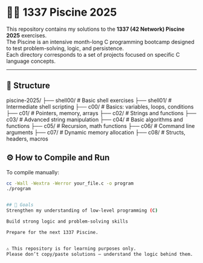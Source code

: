 # 🏊‍♂️ 1337 Piscine 2025

This repository contains my solutions to the **1337 (42 Network) Piscine 2025** exercises.  
The Piscine is an intensive month-long C programming bootcamp designed to test problem-solving, logic, and persistence.  
Each directory corresponds to a set of projects focused on specific C language concepts.

---

## 📂 Structure

piscine-2025/
├── shell00/ # Basic shell exercises
├── shell01/ # Intermediate shell scripting
├── c00/ # Basics: variables, loops, conditions
├── c01/ # Pointers, memory, arrays
├── c02/ # Strings and functions
├── c03/ # Advanced string manipulation
├── c04/ # Basic algorithms and functions
├── c05/ # Recursion, math functions
├── c06/ # Command line arguments
├── c07/ # Dynamic memory allocation
├── c08/ # Structs, headers, macros

## ⚙️ How to Compile and Run

To compile manually:

```bash
cc -Wall -Wextra -Werror your_file.c -o program
./program


## 🧠 Goals
Strengthen my understanding of low-level programming (C)

Build strong logic and problem-solving skills

Prepare for the next 1337 Piscine.


⚠️ This repository is for learning purposes only.
Please don’t copy/paste solutions — understand the logic behind them.
